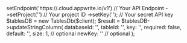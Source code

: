 <?php

use Appwrite\Client;
use Appwrite\Services\TablesDb;

$client = (new Client())
    ->setEndpoint('https://<REGION>.cloud.appwrite.io/v1') // Your API Endpoint
    ->setProject('<YOUR_PROJECT_ID>') // Your project ID
    ->setKey('<YOUR_API_KEY>'); // Your secret API key

$tablesDB = new TablesDb($client);

$result = $tablesDB->updateStringColumn(
    databaseId: '<DATABASE_ID>',
    tableId: '<TABLE_ID>',
    key: '',
    required: false,
    default: '<DEFAULT>',
    size: 1, // optional
    newKey: '' // optional
);